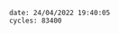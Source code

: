 

                date: 24/04/2022 19:40:05
                cycles: 83400

                         
